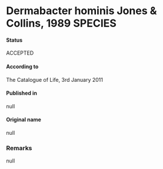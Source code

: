 # Dermabacter hominis Jones & Collins, 1989 SPECIES

#### Status
ACCEPTED

#### According to
The Catalogue of Life, 3rd January 2011

#### Published in
null

#### Original name
null

### Remarks
null